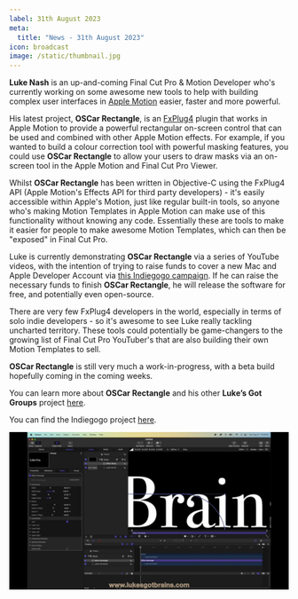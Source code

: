 ```yaml
---
label: 31th August 2023
meta:
  title: "News - 31th August 2023"
icon: broadcast
image: /static/thumbnail.jpg
---
```


**Luke Nash** is an up-and-coming Final Cut Pro & Motion Developer who's currently working on some awesome new tools to help with building complex user interfaces in [Apple Motion](https://www.apple.com/au/final-cut-pro/motion/) easier, faster and more powerful.

His latest project, **OSCar Rectangle**, is an [FxPlug4](https://developer.apple.com/documentation/professional_video_applications/fxplug?language=objc) plugin that works in Apple Motion to provide a powerful rectangular on-screen control that can be used and combined with other Apple Motion effects. For example, if you wanted to build a colour correction tool with powerful masking features, you could use **OSCar Rectangle** to allow your users to draw masks via an on-screen tool in the Apple Motion and Final Cut Pro Viewer.

Whilst **OSCar Rectangle** has been written in Objective-C using the FxPlug4 API (Apple Motion's Effects API for third party developers) - it's easily accessible within Apple's Motion, just like regular built-in tools, so anyone who's making Motion Templates in Apple Motion can make use of this functionality without knowing any code. Essentially these are tools to make it easier for people to make awesome Motion Templates, which can then be "exposed" in Final Cut Pro.

Luke is currently demonstrating **OSCar Rectangle** via a series of YouTube videos, with the intention of trying to raise funds to cover a new Mac and Apple Developer Account via [this Indiegogo campaign](https://www.indiegogo.com/projects/oscar-phase-1). If he can raise the necessary funds to finish **OSCar Rectangle**, he will release the software for free, and potentially even open-source.

There are very few FxPlug4 developers in the world, especially in terms of solo indie developers - so it's awesome to see Luke really tackling uncharted territory. These tools could potentially be game-changers to the growing list of Final Cut Pro YouTuber's that are also building their own Motion Templates to sell.

**OSCar Rectangle** is still very much a work-in-progress, with a beta build hopefully coming in the coming weeks.

You can learn more about **OSCar Rectangle** and his other **Luke’s Got Groups** project [here](https://lukesgotbrains.com).

You can find the Indiegogo project [here](https://www.indiegogo.com/projects/oscar-phase-1).

[![](/static/oscar-rectangle.jpeg)](https://youtube.com/watch?v=i9A1xa5bYTs)